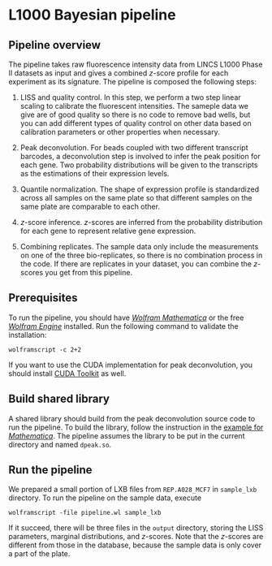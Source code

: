 # L1000 Bayesian pipeline

## Pipeline overview

The pipeline takes raw fluorescence intensity data from  LINCS L1000 Phase II datasets as input and gives a combined *z*-score profile for each experiment as its signature. The pipeline is composed the following steps:

1. LISS and quality control. In this step, we perform a two step linear scaling to calibrate the fluorescent intensities. The sameple data we give are of good quality so there is no code to remove bad wells, but you can add different types of quality control on other data based on calibration parameters or other properties when necessary.

2. Peak deconvolution. For beads coupled with two different transcript barcodes, a deconvolution step is involved to infer the peak position for each gene. Two probability distributions will be given to the transcripts as the estimations of their expression levels.

3. Quantile normalization. The shape of expression profile is standardized across all samples on the same plate so that different samples on the same plate are comparable to each other.

4. *z*-score inference. *z*-scores are inferred from the probability distribution for each gene to represent relative gene expression.

5. Combining replicates. The sample data only include the measurements on one of the three bio-replicates, so there is no combination process in the code. If there are replicates in your dataset, you can combine the *z*-scores you get from this pipeline.

## Prerequisites

To run the pipeline, you should have [*Wolfram Mathematica*](http://www.wolfram.com/mathematica/) or the free [*Wolfram Engine*](https://www.wolfram.com/engine/) installed. Run the following command to validate the installation: 

    wolframscript -c 2+2

If you want to use the CUDA implementation for peak deconvolution, you should install [CUDA Toolkit](https://developer.nvidia.com/cuda-downloads) as well. 

## Build shared library

A shared library should build from the peak deconvolution source code to run the pipeline. To build the library, follow the instruction in the [example for *Mathematica*](https://github.com/njpipeorgan/L1000-bayesian/tree/master/example#linked-to-mathematica). The pipeline assumes the library to be put in the current directory and named `dpeak.so`. 

## Run the pipeline

We prepared a small portion of LXB files from `REP.A028_MCF7` in `sample_lxb` directory. To run the pipeline on the sample data, execute

    wolframscript -file pipeline.wl sample_lxb

If it succeed, there will be three files in the `output` directory, storing the LISS parameters, marginal distributions, and *z*-scores. Note that the *z*-scores are different from those in the database, because the sample data is only cover a part of the plate. 
